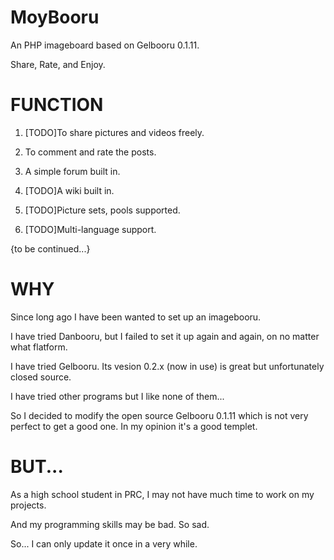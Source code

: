 # MoyBooru
An PHP imageboard based on Gelbooru 0.1.11.

Share, Rate, and Enjoy.

# FUNCTION
1. [TODO]To share pictures and videos freely.

2. To comment and rate the posts.

3. A simple forum built in.

4. [TODO]A wiki built in.

5. [TODO]Picture sets, pools supported.

6. [TODO]Multi-language support.

{to be continued...}

# WHY
Since long ago I have been wanted to set up an imagebooru.

I have tried Danbooru, but I failed to set it up again and again, on no matter what flatform.

I have tried Gelbooru. Its vesion 0.2.x (now in use) is great but unfortunately closed source.

I have tried other programs but I like none of them...

So I decided to modify the open source Gelbooru 0.1.11 which is not very perfect to get a good one. In my opinion it's a good templet.

# BUT...
As a high school student in PRC, I may not have much time to work on my projects.

And my programming skills may be bad. So sad.

So... I can only update it once in a very while.
